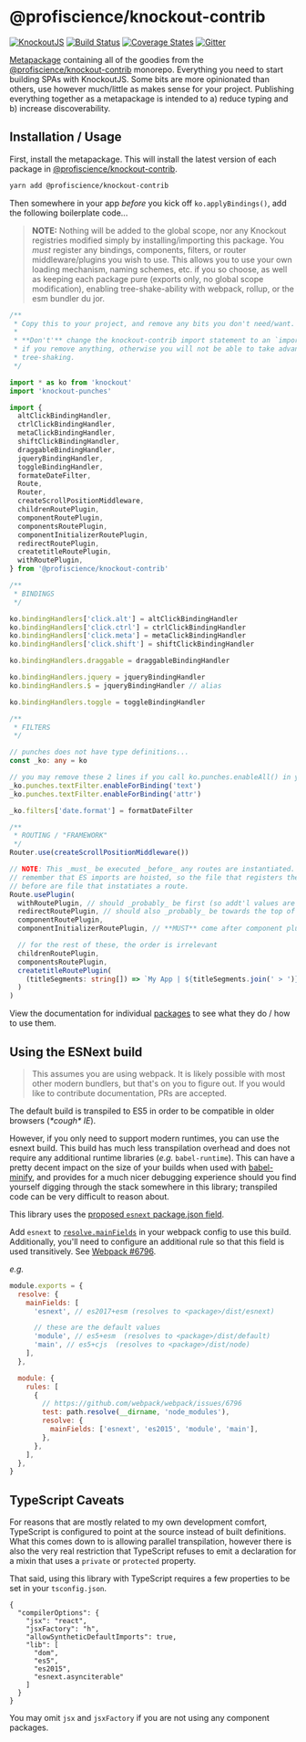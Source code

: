 # @profiscience/knockout-contrib

[![KnockoutJS][knockout-shield]][knockoutjs]
[![Build Status][drone-ci-shield]][drone-ci]
[![Coverage States][codecov-shield]][codecov]
[![Gitter][gitter-shield]][gitter]

[Metapackage][] containing all of the goodies from the [@profiscience/knockout-contrib][] monorepo. Everything you need to start building SPAs with KnockoutJS. Some bits are more opinionated than others, use however much/little as makes sense for your project. Publishing everything together as a metapackage is intended to a) reduce typing and b) increase discoverability.

## Installation / Usage

First, install the metapackage. This will install the latest version of each package in [@profiscience/knockout-contrib][].

```bash
yarn add @profiscience/knockout-contrib
```

Then somewhere in your app _before_ you kick off `ko.applyBindings()`, add the following boilerplate code...

> **NOTE:** Nothing will be added to the global scope, nor any Knockout registries modified simply by installing/importing this package. You _must_ register any bindings, components, filters, or router middleware/plugins you wish to use. This allows you to use your own loading mechanism, naming schemes, etc. if you so choose, as well as keeping each package pure (exports only, no global scope modification), enabling tree-shake-ability with webpack, rollup, or the esm bundler du jor.

```typescript
/**
 * Copy this to your project, and remove any bits you don't need/want.
 *
 * **Don't'** change the knockout-contrib import statement to an `import *`
 * if you remove anything, otherwise you will not be able to take advantage of
 * tree-shaking.
 */

import * as ko from 'knockout'
import 'knockout-punches'

import {
  altClickBindingHandler,
  ctrlClickBindingHandler,
  metaClickBindingHandler,
  shiftClickBindingHandler,
  draggableBindingHandler,
  jqueryBindingHandler,
  toggleBindingHandler,
  formateDateFilter,
  Route,
  Router,
  createScrollPositionMiddleware,
  childrenRoutePlugin,
  componentRoutePlugin,
  componentsRoutePlugin,
  componentInitializerRoutePlugin,
  redirectRoutePlugin,
  createtitleRoutePlugin,
  withRoutePlugin,
} from '@profiscience/knockout-contrib'

/**
 * BINDINGS
 */

ko.bindingHandlers['click.alt'] = altClickBindingHandler
ko.bindingHandlers['click.ctrl'] = ctrlClickBindingHandler
ko.bindingHandlers['click.meta'] = metaClickBindingHandler
ko.bindingHandlers['click.shift'] = shiftClickBindingHandler

ko.bindingHandlers.draggable = draggableBindingHandler

ko.bindingHandlers.jquery = jqueryBindingHandler
ko.bindingHandlers.$ = jqueryBindingHandler // alias

ko.bindingHandlers.toggle = toggleBindingHandler

/**
 * FILTERS
 */

// punches does not have type definitions...
const _ko: any = ko

// you may remove these 2 lines if you call ko.punches.enableAll() in your project
_ko.punches.textFilter.enableForBinding('text')
_ko.punches.textFilter.enableForBinding('attr')

_ko.filters['date.format'] = formatDateFilter

/**
 * ROUTING / "FRAMEWORK"
 */
Router.use(createScrollPositionMiddleware())

// NOTE: This _must_ be executed _before_ any routes are instantiated. If you're having issues,
// remember that ES imports are hoisted, so the file that registers these plugins _must_ be imported
// before are file that instatiates a route.
Route.usePlugin(
  withRoutePlugin, // should _probably_ be first (so addt'l values are available everywhere)
  redirectRoutePlugin, // should also _probably_ be towards the top of the list (to prevent unneccesary work)
  componentRoutePlugin,
  componentInitializerRoutePlugin, // **MUST** come after component plugin

  // for the rest of these, the order is irrelevant
  childrenRoutePlugin,
  componentsRoutePlugin,
  createtitleRoutePlugin(
    (titleSegments: string[]) => `My App | ${titleSegments.join(' > ')}`
  )
)
```

View the documentation for individual [packages](../packages) to see what they do / how to use them.

## Using the ESNext build

> This assumes you are using webpack. It is likely possible with most other modern bundlers, but that's on you to figure out. If you would like to contribute documentation, PRs are accepted.

The default build is transpiled to ES5 in order to be compatible in older browsers (_\*cough\* IE_).

However, if you only need to support modern runtimes, you can use the esnext build. This build has much less transpilation overhead and does not require any additional runtime libraries (_e.g._ `babel-runtime`). This can have a pretty decent impact on the size of your builds when used with [babel-minify](https://github.com/babel/minify), and provides for a much nicer debugging experience should you find yourself digging through the stack somewhere in this library; transpiled code can be very difficult to reason about.

This library uses the [proposed `esnext` package.json field](https://github.com/stereobooster/package.json#esnext).

Add `esnext` to [`resolve.mainFields`](https://webpack.js.org/configuration/resolve/#resolve-mainfields) in your webpack config to use this build. Additionally, you'll need to configure an additional rule so that this field is used transitively. See [Webpack #6796](https://github.com/webpack/webpack/issues/6796).

_e.g._

```javascript
module.exports = {
  resolve: {
    mainFields: [
      'esnext', // es2017+esm (resolves to <package>/dist/esnext)

      // these are the default values
      'module', // es5+esm  (resolves to <package>/dist/default)
      'main', // es5+cjs  (resolves to <package>/dist/node)
    ],
  },

  module: {
    rules: [
      {
        // https://github.com/webpack/webpack/issues/6796
        test: path.resolve(__dirname, 'node_modules'),
        resolve: {
          mainFields: ['esnext', 'es2015', 'module', 'main'],
        },
      },
    ],
  },
}
```

## TypeScript Caveats

For reasons that are mostly related to my own development comfort, TypeScript is configured to point at the source instead of built definitions. What this comes down to is allowing parallel transpilation, however there is also the very real restriction that TypeScript refuses to emit a declaration for a mixin that uses a `private` or `protected` property.

That said, using this library with TypeScript requires a few properties to be set in your `tsconfig.json`.

```
{
  "compilerOptions": {
    "jsx": "react",
    "jsxFactory": "h",
    "allowSyntheticDefaultImports": true,
    "lib": [
      "dom",
      "es5",
      "es2015",
      "esnext.asynciterable"
    ]
  }
}
```

You may omit `jsx` and `jsxFactory` if you are not using any component packages.

[knockoutjs]: https://knockoutjs.com
[knockout-shield]: https://img.shields.io/badge/KnockoutJS-v3.5.0-red.svg
[drone-ci]: https://ci.caseywebb.xyz/Profiscience/knockout-contrib/
[drone-ci-shield]: https://img.shields.io/drone/build/Profiscience/knockout-contrib?server=https%3A%2F%2Fci.caseywebb.xyz
[codecov]: https://codecov.io/gh/Profiscience/knockout-contrib
[codecov-shield]: https://img.shields.io/codecov/c/github/Profiscience/knockout-contrib.svg
[gitter]: https://gitter.im/Profiscience/knockout-contrib
[gitter-shield]: https://img.shields.io/gitter/room/profiscience/knockout-contrib.svg
[metapackage]: https://askubuntu.com/questions/66257/what-is-the-difference-between-a-meta-package-and-a-package
[@profiscience/knockout-contrib]: https://github.com/Profiscience/knockout-contrib
